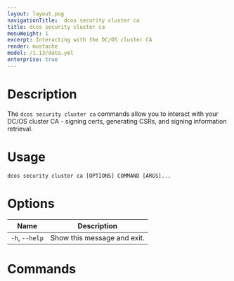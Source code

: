 ```yaml
---
layout: layout.pug
navigationTitle:  dcos security cluster ca
title: dcos security cluster ca
menuWeight: 1
excerpt: Interacting with the DC/OS cluster CA
render: mustache
model: /1.13/data.yml
enterprise: true
---
```



# Description

The `dcos security cluster ca` commands allow you to interact with your DC/OS cluster CA - signing certs, generating CSRs, and signing information retrieval.

# Usage

```
dcos security cluster ca [OPTIONS] COMMAND [ARGS]...
```

# Options

| Name |  Description |
|---------|-------------|
|  `-h`, `--help` |  Show this message and exit.|

# Commands

